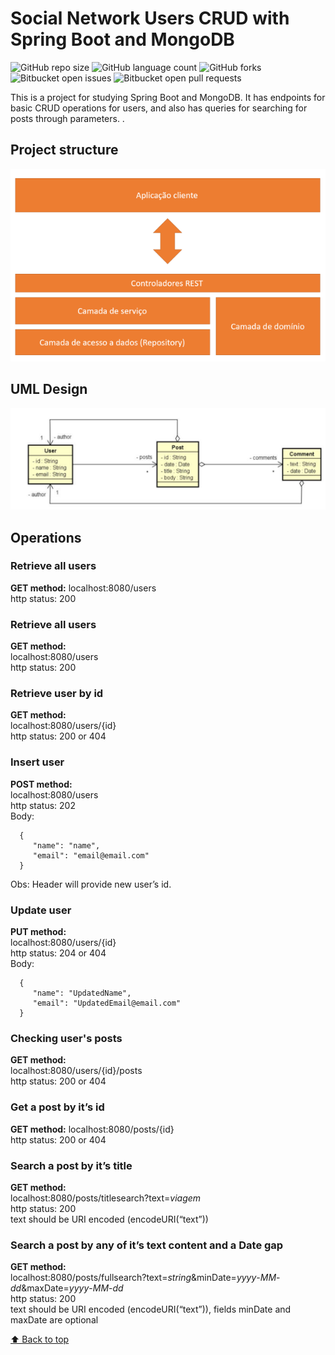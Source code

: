 # Social Network Users CRUD with Spring Boot and MongoDB


![GitHub repo size](https://img.shields.io/github/repo-size/bragafabricio/Spring-Boot-MongoDB-Project?style=for-the-badge)
![GitHub language count](https://img.shields.io/github/languages/count/bragafabricio/Spring-Boot-MongoDB-Project?style=for-the-badge)
![GitHub forks](https://img.shields.io/github/forks/bragafabricio/Spring-Boot-MongoDB-Project?style=for-the-badge)
![Bitbucket open issues](https://img.shields.io/bitbucket/issues/bragafabricio/Spring-Boot-MongoDB-Project?style=for-the-badge)
![Bitbucket open pull requests](https://img.shields.io/bitbucket/pr-raw/bragafabricio/Spring-Boot-MongoDB-Project?style=for-the-badge)

This is a project for studying Spring Boot and MongoDB. It has endpoints for basic CRUD operations for users, and also has queries for searching for posts through parameters. .

## Project structure
<img src="https://github.com/bragafabricio/Spring-Boot-MongoDB-Project/blob/master/img/structure.png" alt="project structe">


## UML Design
<img src="https://github.com/bragafabricio/Spring-Boot-MongoDB-Project/blob/master/img/uml.png" alt="uml design">

## Operations

### Retrieve all users   
**GET method:** 
localhost:8080/users   
http status: 200

### Retrieve all users   
**GET method:**    
localhost:8080/users       
http status: 200

### Retrieve user by id   
**GET method:**  
localhost:8080/users/{id}   
http status: 200 or 404

### Insert user   
**POST method:**  
localhost:8080/users    
http status: 202    
Body:   
```
  {
     "name": "name",
     "email": "email@email.com"
  }
```   
Obs: Header will provide new user’s id.


### Update user
**PUT method:**   
localhost:8080/users/{id}   
http status: 204 or 404    
Body:    
```
  {
     "name": "UpdatedName",
     "email": "UpdatedEmail@email.com"
  }
```

### Checking user's posts    
**GET method:**   
localhost:8080/users/{id}/posts    
http status: 200 or 404    

### Get a post by it’s id
**GET method:** 
localhost:8080/posts/{id}   
http status: 200 or 404    

### Search a post by it’s title    
**GET method:**   
localhost:8080/posts/titlesearch?text=_viagem_   
http status: 200   
text should be URI encoded (encodeURI(“text”))   

### Search a post by any of it’s text content and a Date gap
**GET method:**   
localhost:8080/posts/fullsearch?text=_string_&minDate=_yyyy_-_MM_-_dd_&maxDate=_yyyy_-_MM_-_dd_   
http status: 200    
text should be URI encoded (encodeURI(“text”)), fields minDate and maxDate are optional    


[⬆ Back to top](#Social-Network-Users-CRUD-with-Spring-Boot-and-MongoDB)<br>

